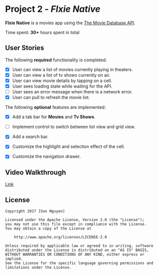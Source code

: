 # Project 2 - *Flxie Native*

**Flxie Native** is a movies app using the [The Movie Database API](http://docs.themoviedb.apiary.io/#).

Time spent: **30+** hours spent in total

## User Stories

The following **required** functionality is completed:

- [x] User can view a list of movies currently playing in theaters. 
- [x] User can view a list of tv shows currently on air. 
- [x] User can view movie details by tapping on a cell.
- [x] User sees loading state while waiting for the API.
- [ ] User sees an error message when there is a network error.
- [x] User can pull to refresh the movie list.

The following **optional** features are implemented:

- [x] Add a tab bar for **Movies** and **Tv Shows**.
- [ ] Implement control to switch between list view and grid view.
- [x] Add a search bar.
- [x] Customize the highlight and selection effect of the cell.
- [x] Customize the navigation drawer.


## Video Walkthrough 
[Link](https://youtu.be/0ci4EG0q3nQ)


## License

    Copyright 2017 [Son Nguyen]

    Licensed under the Apache License, Version 2.0 (the "License");
    you may not use this file except in compliance with the License.
    You may obtain a copy of the License at

        http://www.apache.org/licenses/LICENSE-2.0

    Unless required by applicable law or agreed to in writing, software
    distributed under the License is distributed on an "AS IS" BASIS,
    WITHOUT WARRANTIES OR CONDITIONS OF ANY KIND, either express or implied.
    See the License for the specific language governing permissions and
    limitations under the License.
